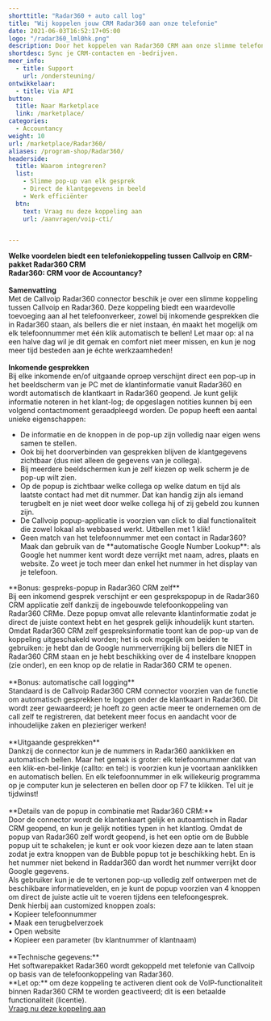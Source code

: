 ```yaml
---
shorttitle: "Radar360 + auto call log"
title: "Wij koppelen jouw CRM Radar360 aan onze telefonie"
date: 2021-06-03T16:52:17+05:00
logo: "/radar360_lml0hk.png"
description: Door het koppelen van Radar360 CRM aan onze slimme telefonie werk je een stuk efficienter.
shortdesc: Sync je CRM-contacten en -bedrijven.
meer_info:
  - title: Support
    url: /ondersteuning/
ontwikkelaar:
  - title: Via API
button:
  title: Naar Marketplace
  link: /marketplace/
categories:
  - Accountancy
weight: 10
url: /marketplace/Radar360/
aliases: /program-shop/Radar360/
headerside:
  title: Waarom integreren?
  list:
    - Slimme pop-up van elk gesprek
    - Direct de klantgegevens in beeld
    - Werk efficiënter
  btn:
    text: Vraag nu deze koppeling aan
    url: /aanvragen/voip-cti/


---
```


**Welke voordelen biedt een telefoniekoppeling tussen Callvoip en CRM-pakket Radar360 CRM<br>
Radar360: CRM voor de Accountancy?**<br>
<br>
**Samenvatting** <br>
Met de Callvoip Radar360 connector beschik je over een slimme koppeling tussen Callvoip en Radar360. Deze koppeling biedt een waardevolle toevoeging aan al het telefoonverkeer, zowel bij inkomende gesprekken die in Radar360 staan, als bellers die er niet instaan, én maakt het mogelijk om elk telefoonnummer met één klik automatisch te bellen! Let maar op: al na een halve dag wil je dit gemak en comfort niet meer missen, en kun je nog meer tijd besteden aan je échte werkzaamheden!<br>
<br>
**Inkomende gesprekken**<br>
Bij elke inkomende en/of uitgaande oproep verschijnt direct een pop-up in het beeldscherm van je PC met de klantinformatie vanuit Radar360 en wordt automatisch de klantkaart in Radar360 geopend. Je kunt gelijk informatie noteren in het klant-log; de opgeslagen notities kunnen bij een volgend contactmoment geraadpleegd worden. De popup heeft een aantal unieke eigenschappen:<br>
<div class="usp-list">
<ul>
<li>De informatie en de knoppen in de pop-up zijn volledig naar eigen wens samen te stellen.</li>
<li>Ook bij het doorverbinden van gesprekken blijven de klantgegevens zichtbaar (dus niet alleen de gegevens van je collega).</li>
<li>Bij meerdere beeldschermen kun je zelf kiezen op welk scherm je de pop-up wilt zien.</li>
<li>Op de popup is zichtbaar welke collega op welke datum en tijd als laatste contact had met dit nummer. Dat kan handig zijn als iemand terugbelt en je niet weet door welke collega hij of zij gebeld zou kunnen zijn.</li>
<li>De Callvoip popup-applicatie is voorzien van click to dial functionaliteit die zowel lokaal als webbased werkt. Uitbellen met 1 klik!</li>
<li>Geen match van het telefoonnummer met een contact in Radar360? Maak dan gebruik van de **automatische Google Number Lookup**: als Google het nummer kent wordt deze verrijkt met naam, adres, plaats en website. Zo weet je toch meer dan enkel het nummer in het display van je telefoon.</li>
</ul>
</div>
**Bonus: gespreks-popup in Radar360 CRM zelf**<br>
Bij een inkomend gesprek verschijnt er een gesprekspopup in de Radar360 CRM applicatie zelf dankzij de ingebouwde telefoonkoppeling van Radar360 CRMe. Deze popup omvat alle relevante klantinformatie zodat je direct de juiste context hebt en het gesprek gelijk inhoudelijk kunt starten. Omdat Radar360 CRM zelf gespreksinformatie toont kan de pop-up van de koppeling uitgeschakeld worden; het is ook mogelijk om  beiden te gebruiken: je hebt dan de Google nummerverrijking bij bellers die NIET in Radar360 CRM staan en je hebt beschikking over de 4 instelbare knoppen (zie onder), en een knop op de relatie in Radar360 CRM te openen. <br>
<br>
**Bonus: automatische call logging**<br>
Standaard is de Callvoip Radar360 CRM connector voorzien van de functie om automatisch gesprekken te loggen onder de klantkaart in Radar360. Dit wordt zeer gewaardeerd; je hoeft zo geen actie meer te ondernemen om de call zelf te registreren, dat betekent meer focus en aandacht voor de inhoudelijke zaken en plezieriger werken!<br>
<br>
**Uitgaande gesprekken**<br>
Dankzij de connector kun je de nummers in Radar360 aanklikken en automatisch bellen. Maar het gemak is groter: elk telefoonnummer dat van een klik-en-bel-linkje (callto: en tel:) is voorzien kun je voortaan aanklikken en automatisch bellen. En elk telefoonnummer in elk willekeurig programma op je computer kun je selecteren en bellen door op F7 te klikken. Tel uit je tijdwinst! <br><br>
**Details van de popup in combinatie met Radar360 CRM:**<br>
Door de connector wordt de klantenkaart gelijk en autoamtisch in Radar CRM geopend, en kun je gelijk notities typen in het klantlog. Omdat de popup van Radar360 zelf wordt geopend, is het een optie om de Bubble popup uit te schakelen; je kunt er ook voor kiezen deze aan te laten staan zodat je extra knoppen van de Bubble popup tot je beschikking hebt. En is het nummer niet bekend in Raddar360 dan wordt het nummer verrijkt door Google gegevens.<br>
Als gebruiker kun je de te vertonen pop-up volledig zelf ontwerpen met de beschikbare informatievelden, en je kunt de popup voorzien van 4 knoppen om direct de juiste actie uit te voeren tijdens een telefoongesprek. <br>
Denk hierbij aan customized knoppen zoals: <br>
• Kopieer telefoonnummer<br>
• Maak een terugbelverzoek<br>
• Open website <br>
• Kopieer een parameter (bv klantnummer of klantnaam) <br>
<br>
**Technische gegevens:**<br>
Het softwarepakket Radar360 wordt gekoppeld met telefonie van Callvoip op basis van de telefoonkoppeling van Radar360.<br>
**Let op:** om deze koppeling te activeren dient ook de VoIP-functionaliteit binnen Radar360 CRM te worden geactiveerd; dit is een betaalde functionaliteit (licentie).<br>
<a href="/aanvragen/voip-cti/" class="button">Vraag nu deze koppeling aan</a>
